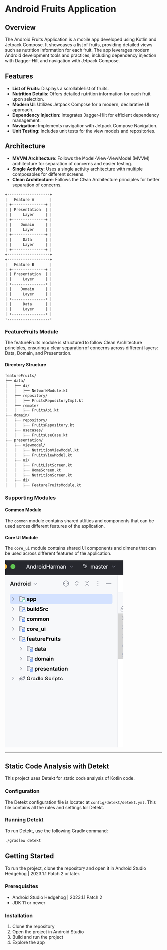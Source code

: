 # Android Fruits Application

## Overview

The Android Fruits Application is a mobile app developed using Kotlin and Jetpack Compose. It
showcases a list of fruits, providing detailed views such as nutrition information for each fruit.
The app leverages modern Android development tools and practices, including dependency injection
with Dagger-Hilt and navigation with Jetpack Compose.

## Features

- **List of Fruits**: Displays a scrollable list of fruits.
- **Nutrition Details**: Offers detailed nutrition information for each fruit upon selection.
- **Modern UI**: Utilizes Jetpack Compose for a modern, declarative UI approach.
- **Dependency Injection**: Integrates Dagger-Hilt for efficient dependency management.
- **Navigation**: Implements navigation with Jetpack Compose Navigation.
- **Unit Testing**: Includes unit tests for the view models and repositories.

## Architecture

- **MVVM Architecture**: Follows the Model-View-ViewModel (MVVM) architecture for separation of
  concerns and easier testing.
- **Single Activity**: Uses a single activity architecture with multiple composables for different
  screens.
- **Clean Architecture**: Follows the Clean Architecture principles for better separation of
  concerns.

```
+-------------------+
|   Feature A       |
| +---------------+ |
| | Presentation  | |
| |     Layer     | |
| +---------------+ |
| |    Domain     | |
| |     Layer     | |
| +---------------+ |
| |     Data      | |
| |     Layer     | |
| +---------------+ |
+-------------------+
+-------------------+
|   Feature B       |
| +---------------+ |
| | Presentation  | |
| |     Layer     | |
| +---------------+ |
| |    Domain     | |
| |     Layer     | |
| +---------------+ |
| |     Data      | |
| |     Layer     | |
| +---------------+ |
+-------------------+
```

### FeatureFruits Module

The featureFruits module is structured to follow Clean Architecture principles, ensuring a clear
separation of concerns across different layers: Data, Domain, and Presentation.

#### Directory Structure

```
featureFruits/
├── data/
│   ├── di/
│   │   ├── NetworkModule.kt
│   ├── repository/
│   │   ├── FruitsRepositoryImpl.kt
│   ├── remote/
│   │   ├── FruitsApi.kt
├── domain/
│   ├── repository/
│   │   ├── FruitsRepository.kt
│   ├── usecases/
│   │   ├── FruitsUseCase.kt
├── presentation/
│   ├── viewmodel/
│   │   ├── NutritionViewModel.kt
│   │   ├── FruitsViewModel.kt
│   ├── ui/
│   │   ├── FruitListScreen.kt
│   │   ├── HomeScreen.kt
│   │   ├── NutritionScreen.kt
│   ├── di/
│   │   ├── FeatureFruitsModule.kt

```

### Supporting Modules

#### Common Module

The `common` module contains shared utilities and components that can be used across different
features of the application.

#### Core UI Module

The `core_ui` module contains shared UI components and dimens that can be used across different
features of the application.

<img src="./images/structure_image.png" alt="Screenshot" height="600">

---

## Static Code Analysis with Detekt

This project uses Detekt for static code analysis of Kotlin code.

### Configuration

The Detekt configuration file is located at `config/detekt/detekt.yml`. This file contains all the
rules and settings for Detekt.

### Running Detekt

To run Detekt, use the following Gradle command:

```sh
./gradlew detekt
```

## Getting Started

To run the project, clone the repository and open it in Android Studio Hedgehog | 2023.1.1 Patch 2
or later.

### Prerequisites

- Android Studio Hedgehog | 2023.1.1 Patch 2
- JDK 11 or newer

### Installation

1. Clone the repository
2. Open the project in Android Studio
3. Build and run the project
4. Explore the app
